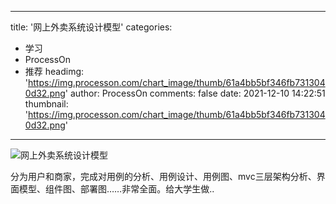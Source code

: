 
---
title: '网上外卖系统设计模型'
categories: 
 - 学习
 - ProcessOn
 - 推荐
headimg: 'https://img.processon.com/chart_image/thumb/61a4bb5bf346fb7313040d32.png'
author: ProcessOn
comments: false
date: 2021-12-10 14:22:51
thumbnail: 'https://img.processon.com/chart_image/thumb/61a4bb5bf346fb7313040d32.png'
---

<div>   
<img class="thumb" alt="网上外卖系统设计模型" src="https://img.processon.com/chart_image/thumb/61a4bb5bf346fb7313040d32.png" referrerpolicy="no-referrer">
<p>分为用户和商家，完成对用例的分析、用例设计、用例图、mvc三层架构分析、界面模型、组件图、部署图……非常全面。给大学生做..</p>  
</div>
            